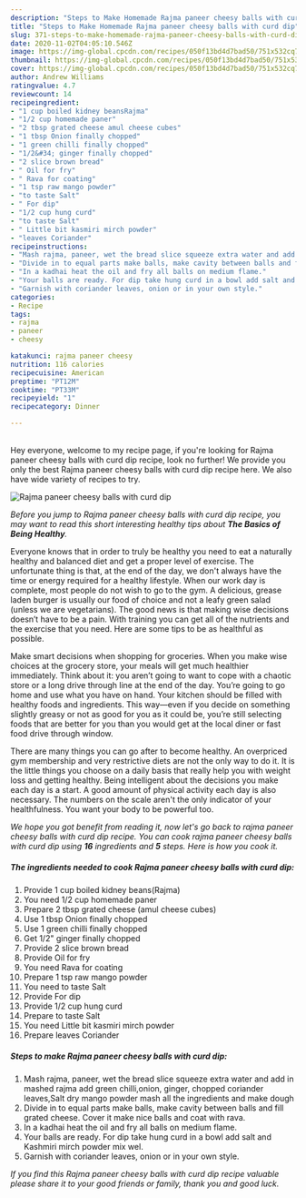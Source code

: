 ```yaml
---
description: "Steps to Make Homemade Rajma paneer cheesy balls with curd dip"
title: "Steps to Make Homemade Rajma paneer cheesy balls with curd dip"
slug: 371-steps-to-make-homemade-rajma-paneer-cheesy-balls-with-curd-dip
date: 2020-11-02T04:05:10.546Z
image: https://img-global.cpcdn.com/recipes/050f13bd4d7bad50/751x532cq70/rajma-paneer-cheesy-balls-with-curd-dip-recipe-main-photo.jpg
thumbnail: https://img-global.cpcdn.com/recipes/050f13bd4d7bad50/751x532cq70/rajma-paneer-cheesy-balls-with-curd-dip-recipe-main-photo.jpg
cover: https://img-global.cpcdn.com/recipes/050f13bd4d7bad50/751x532cq70/rajma-paneer-cheesy-balls-with-curd-dip-recipe-main-photo.jpg
author: Andrew Williams
ratingvalue: 4.7
reviewcount: 14
recipeingredient:
- "1 cup boiled kidney beansRajma"
- "1/2 cup homemade paner"
- "2 tbsp grated cheese amul cheese cubes"
- "1 tbsp Onion finally chopped"
- "1 green chilli finally chopped"
- "1/2&#34; ginger finally chopped"
- "2 slice brown bread"
- " Oil for fry"
- " Rava for coating"
- "1 tsp raw mango powder"
- "to taste Salt"
- " For dip"
- "1/2 cup hung curd"
- "to taste Salt"
- " Little bit kasmiri mirch powder"
- "leaves Coriander"
recipeinstructions:
- "Mash rajma, paneer, wet the bread slice squeeze extra water and add in mashed rajma add green chilli,onion, ginger, chopped coriander leaves,Salt dry mango powder mash all the ingredients and make dough"
- "Divide in to equal parts make balls, make cavity between balls and fill grated cheese. Cover it make nice balls and coat with rava."
- "In a kadhai heat the oil and fry all balls on medium flame."
- "Your balls are ready. For dip take hung curd in a bowl add salt and Kashmiri mirch powder mix wel."
- "Garnish with coriander leaves, onion or in your own style."
categories:
- Recipe
tags:
- rajma
- paneer
- cheesy

katakunci: rajma paneer cheesy 
nutrition: 116 calories
recipecuisine: American
preptime: "PT12M"
cooktime: "PT33M"
recipeyield: "1"
recipecategory: Dinner

---
```

<br>
Hey everyone, welcome to my recipe page, if you're looking for Rajma paneer cheesy balls with curd dip recipe, look no further! We provide you only the best Rajma paneer cheesy balls with curd dip recipe here. We also have wide variety of recipes to try.
<br>


![Rajma paneer cheesy balls with curd dip](https://img-global.cpcdn.com/recipes/050f13bd4d7bad50/751x532cq70/rajma-paneer-cheesy-balls-with-curd-dip-recipe-main-photo.jpg)

<i>Before you jump to Rajma paneer cheesy balls with curd dip recipe, you may want to read this short interesting healthy tips about <strong>The Basics of Being Healthy</strong>.</i>

Everyone knows that in order to truly be healthy you need to eat a naturally healthy and balanced diet and get a proper level of exercise. The unfortunate thing is that, at the end of the day, we don't always have the time or energy required for a healthy lifestyle. When our work day is complete, most people do not wish to go to the gym. A delicious, grease laden burger is usually our food of choice and not a leafy green salad (unless we are vegetarians). The good news is that making wise decisions doesn’t have to be a pain. With training you can get all of the nutrients and the exercise that you need. Here are some tips to be as healthful as possible.

Make smart decisions when shopping for groceries. When you make wise choices at the grocery store, your meals will get much healthier immediately. Think about it: you aren’t going to want to cope with a chaotic store or a long drive through line at the end of the day. You’re going to go home and use what you have on hand. Your kitchen should be filled with healthy foods and ingredients. This way—even if you decide on something slightly greasy or not as good for you as it could be, you’re still selecting foods that are better for you than you would get at the local diner or fast food drive through window.

There are many things you can go after to become healthy. An overpriced gym membership and very restrictive diets are not the only way to do it. It is the little things you choose on a daily basis that really help you with weight loss and getting healthy. Being intelligent about the decisions you make each day is a start. A good amount of physical activity each day is also necessary. The numbers on the scale aren't the only indicator of your healthfulness. You want your body to be powerful too. 


<i>We hope you got benefit from reading it, now let's go back to rajma paneer cheesy balls with curd dip recipe. You can cook rajma paneer cheesy balls with curd dip using <strong>16</strong> ingredients and <strong>5</strong> steps. Here is how you cook it.
</i>

##### The ingredients needed to cook Rajma paneer cheesy balls with curd dip:

1. Provide 1 cup boiled kidney beans(Rajma)
1. You need 1/2 cup homemade paner
1. Prepare 2 tbsp grated cheese (amul cheese cubes)
1. Use 1 tbsp Onion finally chopped
1. Use 1 green chilli finally chopped
1. Get 1/2&#34; ginger finally chopped
1. Provide 2 slice brown bread
1. Provide  Oil for fry
1. You need  Rava for coating
1. Prepare 1 tsp raw mango powder
1. You need to taste Salt
1. Provide  For dip
1. Provide 1/2 cup hung curd
1. Prepare to taste Salt
1. You need  Little bit kasmiri mirch powder
1. Prepare leaves Coriander


##### Steps to make Rajma paneer cheesy balls with curd dip:

1. Mash rajma, paneer, wet the bread slice squeeze extra water and add in mashed rajma add green chilli,onion, ginger, chopped coriander leaves,Salt dry mango powder mash all the ingredients and make dough
1. Divide in to equal parts make balls, make cavity between balls and fill grated cheese. Cover it make nice balls and coat with rava.
1. In a kadhai heat the oil and fry all balls on medium flame.
1. Your balls are ready. For dip take hung curd in a bowl add salt and Kashmiri mirch powder mix wel.
1. Garnish with coriander leaves, onion or in your own style.


<i>If you find this Rajma paneer cheesy balls with curd dip recipe valuable please share it to your good friends or family, thank you and good luck.</i>
